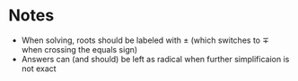 # Notes
- When solving, roots should be labeled with $\pm$ (which switches to $\mp$ when crossing the equals sign)
- Answers can (and should) be left as radical when further simplificaion is not exact